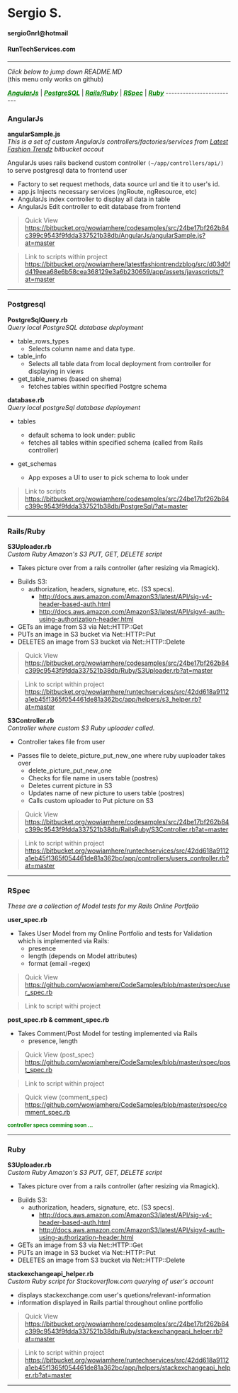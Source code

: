 # Sergio S.  
#### sergioGnrl@hotmail    
#### RunTechServices.com  
-------------------------  
*Click below to jump down README.MD*  
(this menu only works on github)  

<h5 style="display:inline;"><a href="#iAng" style="color:green">AngularJs</a></h5> | <h5 style="display:inline;"><a href="#iPostg" style="color:green">PostgreSQL</a></h5> | <h5 style="display:inline;"><a href="#iRailsRuby" style="color:green">Rails/Ruby</a></h5> | <h5 style="display:inline;"><a href="#iRSpec" style="color:green">RSpec</a></h5> | <h5 style="display:inline;"><a href="#iRuby" style="color:green">Ruby</a></h5>  
-------------------------  

### AngularJs  

**angularSample.js**  
*This is a set of custom AngularJs controllers/factories/services from [Latest Fashion Trendz](https://bitbucket.org/wowiamhere/latestfashiontrendzblog) bitbucket accout*

AngularJs uses rails backend custom controller `(~/app/controllers/api/)` to serve postgresql data to frontend user

- Factory to set request methods, data source url and tie it to user's id.
- app.js Injects necessary services (ngRoute, ngResource, etc)
- AngularJs index controller to display all data in table
- AngularJs Edit controller to edit database from frontend  

> Quick View   
> https://bitbucket.org/wowiamhere/codesamples/src/24be17bf262b84c399c9543f9fdda337521b38db/AngularJs/angularSample.js?at=master  

> Link to scripts within project  
> https://bitbucket.org/wowiamhere/latestfashiontrendzblog/src/d03d0fd419eea68e6b58cea368129e3a6b230659/app/assets/javascripts/?at=master

-------------------------

### Postgresql  
 **PostgreSqlQuery.rb**  
*Query local PostgreSQL database deployment*

- table_rows_types
	- Selects column name and data type.
- table_info
	- Selects all table data from local deployment from controller for displaying in views
- get_table_names (based on shema)
	- fetches tables within specified Postgre schema

**database.rb**  
*Query local postgreSql database deployment*

- tables
	- default schema to look under: public
	- fetches all tables within specified schema (called from Rails controller)

- get_schemas
	- App exposes a UI to user to pick schema to look under

> Link to scripts  
> https://bitbucket.org/wowiamhere/codesamples/src/24be17bf262b84c399c9543f9fdda337521b38db/PostgreSql/?at=master  

------------------------  

### Rails/Ruby  

**S3Uploader.rb**  
*Custom Ruby Amazon's S3 PUT, GET, DELETE script*

* Takes picture over from a rails controller (after resizing via Rmagick).
- Builds S3:
	- authorization, headers, signature, etc. (S3 specs).
		- http://docs.aws.amazon.com/AmazonS3/latest/API/sig-v4-header-based-auth.html
		- http://docs.aws.amazon.com/AmazonS3/latest/API/sigv4-auth-using-authorization-header.html
- GETs an image from S3 via Net::HTTP::Get
- PUTs an image in S3 bucket via Net::HTTP::Put
- DELETES an image from S3 bucket via Net::HTTP::Delete  

> Quick View  
> https://bitbucket.org/wowiamhere/codesamples/src/24be17bf262b84c399c9543f9fdda337521b38db/Ruby/S3Uploader.rb?at=master  

> Link to script within project  
> https://bitbucket.org/wowiamhere/runtechservices/src/42dd618a9112a1eb45f1365f054461de81a362bc/app/helpers/s3_helper.rb?at=master

**S3Controller.rb**  
*Controller where custom S3 Ruby uploader called.*

* Controller takes file from user
- Passes file to delete_picture_put_new_one where ruby uuploader takes over
	* delete_picture_put_new_one
	+ Checks for file name in users table (postres)
	- Deletes current picture in S3
	* Updates name of new picture to users table (postres)
	+ Calls custom uploader to Put picture on S3  

> Quick View  
> https://bitbucket.org/wowiamhere/codesamples/src/24be17bf262b84c399c9543f9fdda337521b38db/RailsRuby/S3Controller.rb?at=master  	

> Link to script within project  
> https://bitbucket.org/wowiamhere/runtechservices/src/42dd618a9112a1eb45f1365f054461de81a362bc/app/controllers/users_controller.rb?at=master

------------------------

### RSpec  

*These are a collection of Model tests for my Rails Online Portfolio*  

**user_spec.rb** 

- Takes User Model from my Online Portfolio and tests for Validation  
	which is implemented via Rails:  
	- presence  
	- length (depends on Model attributes)  
	- format (email -regex)  

> Quick View  
> https://github.com/wowiamhere/CodeSamples/blob/master/rspec/user_spec.rb  

> Link to script withi project  
> 

**post_spec.rb & comment_spec.rb**  

- Takes Comment/Post Model for testing implemented via Rails  
	- presence, length  

> Quick View (post_spec)
> https://github.com/wowiamhere/CodeSamples/blob/master/rspec/post_spec.rb  

> Link to script within project  
> 

> Quick view (comment_spec)  
> https://github.com/wowiamhere/CodeSamples/blob/master/rspec/comment_spec.rb  

**<small style="color:green">controller specs comming soon ...</small>**  

------------------------

### Ruby  

**S3Uploader.rb**  
*Custom Ruby Amazon's S3 PUT, GET, DELETE script*

* Takes picture over from a rails controller (after resizing via Rmagick).
- Builds S3:
	- authorization, headers, signature, etc. (S3 specs).
		- http://docs.aws.amazon.com/AmazonS3/latest/API/sig-v4-header-based-auth.html
		- http://docs.aws.amazon.com/AmazonS3/latest/API/sigv4-auth-using-authorization-header.html
- GETs an image from S3 via Net::HTTP::Get
- PUTs an image in S3 bucket via Net::HTTP::Put
- DELETES an image from S3 bucket via Net::HTTP::Delete  

**stackexchangeapi_helper.rb**  
*Custom Ruby script for Stackoverflow.com querying of user's account*

* displays stackexchange.com user's quetions/relevant-information
* information displayed in Rails partial throughout online portfolio  

> Quick View  
> https://bitbucket.org/wowiamhere/codesamples/src/24be17bf262b84c399c9543f9fdda337521b38db/Ruby/stackexchangeapi_helper.rb?at=master  

> Link to script within project  
> https://bitbucket.org/wowiamhere/runtechservices/src/42dd618a9112a1eb45f1365f054461de81a362bc/app/helpers/stackexchangeapi_helper.rb?at=master  

------------------------


